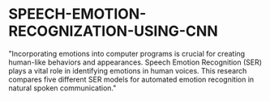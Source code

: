 # SPEECH-EMOTION-RECOGNIZATION-USING-CNN
"Incorporating emotions into computer programs is crucial for creating human-like behaviors and appearances. Speech Emotion Recognition (SER) plays a vital role in identifying emotions in human voices. This research compares five different SER models for automated emotion recognition in natural spoken communication."
